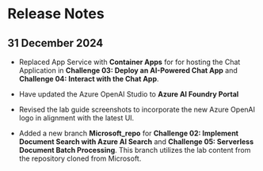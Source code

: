 # Release Notes

## 31 December 2024

- Replaced App Service with **Container Apps** for for hosting the Chat Application in **Challenge 03: Deploy an AI-Powered Chat App** and **Challenge 04: Interact with the Chat App**.

- Have updated the Azure OpenAI Studio to **Azure AI Foundry Portal**

- Revised the lab guide screenshots to incorporate the new Azure OpenAI logo in alignment with the latest UI. 

- Added a new branch **Microsoft_repo** for **Challenge 02: Implement Document Search with Azure AI Search** and **Challenge 05: Serverless Document Batch Processing**. This branch utilizes the lab content from the repository cloned from Microsoft.
